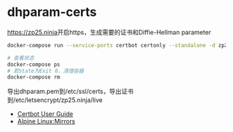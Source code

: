 # dhparam-certs

<https://zp25.ninja>开启https，生成需要的证书和Diffie-Hellman parameter

~~~bash
docker-compose run --service-ports certbot certonly --standalone -d zp25.ninja -d www.zp25.ninja

# 查看状态
docker-compose ps
# 若State为Exit 0，清理容器
docker-compose rm
~~~
导出dhparam.pem到/etc/ssl/certs，导出证书到/etc/letsencrypt/zp25.ninja/live


+ [Certbot User Guide](https://certbot.eff.org/docs/using.html "Certbot User Guide")
+ [Alpine Linux:Mirrors](https://wiki.alpinelinux.org/wiki/Alpine_Linux:Mirrors "Alpine Linux:Mirrors")
